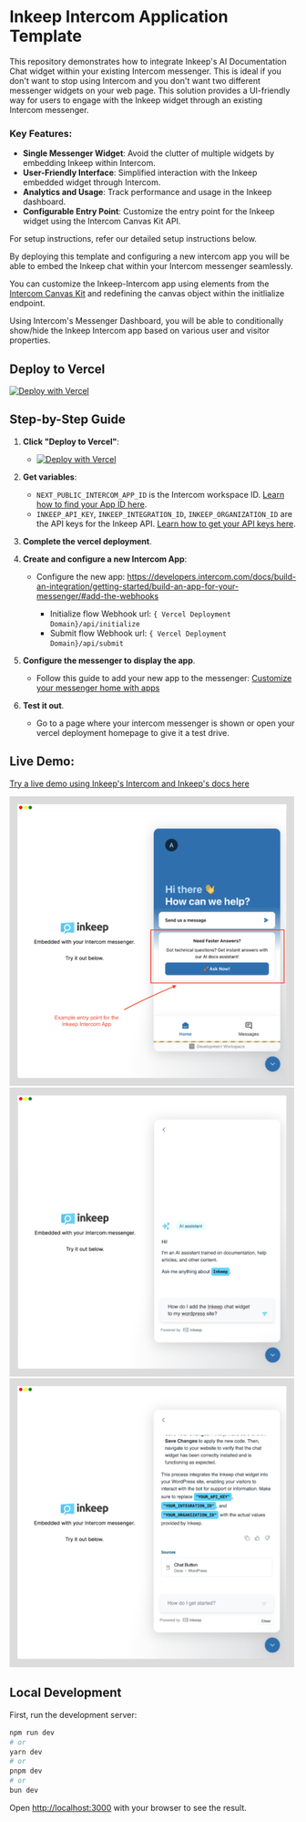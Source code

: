 # Inkeep Intercom Application Template

This repository demonstrates how to integrate Inkeep's AI Documentation Chat widget within your existing Intercom messenger. This is ideal if you don't want to stop using Intercom and you don't want two different messenger widgets on your web page. This solution provides a UI-friendly way for users to engage with the Inkeep widget through an existing Intercom messenger.

### Key Features:
- **Single Messenger Widget**: Avoid the clutter of multiple widgets by embedding Inkeep within Intercom.
- **User-Friendly Interface**: Simplified interaction with the Inkeep embedded widget through Intercom.
- **Analytics and Usage**: Track performance and usage in the Inkeep dashboard.
- **Configurable Entry Point**: Customize the entry point for the Inkeep widget using the Intercom Canvas Kit API.

For setup instructions, refer our detailed setup instructions below.

By deploying this template and configuring a new intercom app you will be able to embed the Inkeep chat within your Intercom messenger seamlessly.

You can customize the Inkeep-Intercom app using elements from the [Intercom Canvas Kit](https://developers.intercom.com/docs/canvas-kit) and redefining the canvas object within the initlialize endpoint.

Using Intercom's Messenger Dashboard, you will be able to conditionally show/hide the Inkeep Intercom app based on various user and visitor properties.

## Deploy to Vercel
[![Deploy with Vercel](https://vercel.com/button)](https://vercel.com/new/clone?repository-url=https%3A%2F%2Fgithub.com%2Finkeep%2Finkeep-within-intercom&env=NEXT_PUBLIC_INTERCOM_APP_ID,INKEEP_API_KEY,INKEEP_INTEGRATION_ID,INKEEP_ORGANIZATION_ID&envDescription=API%20Keys%20needed%20for%20setting%20up%20the%20Inkeep%20Chat&envLink=https%3A%2F%2Fdocs.inkeep.com%2Fintegrations%2Fnextjs%2Fembedded-chat%23get-an-inkeep-api-key&project-name=my-inkeep-intercom-app&repository-name=my-inkeep-intercom-app)


## Step-by-Step Guide

1. **Click "Deploy to Vercel"**:
   - [![Deploy with Vercel](https://vercel.com/button)](https://vercel.com/new/clone?repository-url=https%3A%2F%2Fgithub.com%2Finkeep%2Finkeep-within-intercom&env=NEXT_PUBLIC_INTERCOM_APP_ID,INKEEP_API_KEY,INKEEP_INTEGRATION_ID,INKEEP_ORGANIZATION_ID&envDescription=API%20Keys%20needed%20for%20setting%20up%20the%20Inkeep%20Chat&envLink=https%3A%2F%2Fdocs.inkeep.com%2Fintegrations%2Fnextjs%2Fembedded-chat%23get-an-inkeep-api-key&project-name=my-inkeep-intercom-app&repository-name=my-inkeep-intercom-app)

2. **Get variables**:
   -  `NEXT_PUBLIC_INTERCOM_APP_ID` is the Intercom workspace ID. [Learn how to find your App ID here](https://community.intercom.com/messenger-8/where-i-can-get-my-app-id-4021).
   - `INKEEP_API_KEY`, `INKEEP_INTEGRATION_ID`, `INKEEP_ORGANIZATION_ID` are the API keys for the Inkeep API. [Learn how to get your API keys here](https://docs.inkeep.com/integrations/nextjs/embedded-chat#get-an-inkeep-api-key).

3. **Complete the vercel deployment**.

4. **Create and configure a new Intercom App**:
   - Configure the new app:
     https://developers.intercom.com/docs/build-an-integration/getting-started/build-an-app-for-your-messenger/#add-the-webhooks 

     - Initialize flow Webhook url:  `{ Vercel Deployment Domain}/api/initialize` 
     - Submit flow Webhook url:  `{ Vercel Deployment Domain}/api/submit` 

5. **Configure the messenger to display the app**.
   - Follow this guide to add your new app to the messenger: [Customize your messenger home with apps](https://www.intercom.com/help/en/articles/1827291-customize-your-messenger-home-with-apps)
6. **Test it out**.
   - Go to a page where your intercom messenger is shown or open your vercel deployment homepage to give it a test drive.

## Live Demo:
[Try a live demo using Inkeep's Intercom and Inkeep's docs here](https://inkeep-within-intercom.vercel.app/)

<img src="docs/assets/framed_inkeep_intercom_example_entry.png" alt="Example Inkeep Intercom Messenger App Presentation Entry Point" width="500"/>
<img src="docs/assets/framed_inkeep_intercom_example_chat_session_input.png" alt="Example Messenger Input interaction" width="500"/>
<img src="docs/assets/framed_inkeep_intercom_example_chat_session_output.png" alt="Example Messenger Output interaction" width="500"/>

## Local Development

First, run the development server:

```bash
npm run dev
# or
yarn dev
# or
pnpm dev
# or
bun dev
```

Open [http://localhost:3000](http://localhost:3000) with your browser to see the result.

